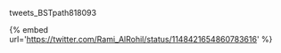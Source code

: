 tweets_BSTpath818093

{% embed url='https://twitter.com/Rami_AlRohil/status/1148421654860783616' %}
